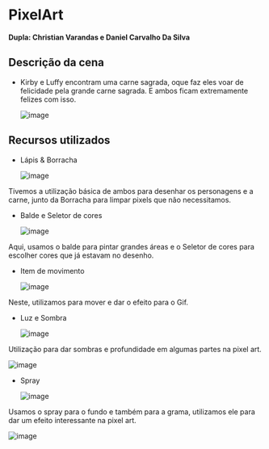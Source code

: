 # PixelArt
****Dupla: Christian Varandas e Daniel Carvalho Da Silva****

## Descrição da cena
- Kirby e Luffy encontram uma carne sagrada, oque faz eles voar de felicidade pela grande carne sagrada. E ambos ficam extremamente felizes com isso.

   ![image](https://github.com/DanielCarvalhoS/PixelArt/assets/162492997/eb341bd1-17f9-4ec5-b947-2ee8298f525b)


## Recursos utilizados
- Lápis & Borracha

  ![image](https://github.com/DanielCarvalhoS/PixelArt/assets/162492997/a082c722-ebf4-4d61-a71e-b0483ba16009)

Tivemos a utilização básica de ambos para desenhar os personagens e a carne, junto da Borracha para limpar pixels que não necessitamos.

- Balde e Seletor de cores

   ![image](https://github.com/DanielCarvalhoS/PixelArt/assets/162492997/7e3466ee-d47c-48c3-ba83-b600d823eaf1)

Aqui, usamos o balde para pintar grandes áreas e o Seletor de cores para escolher cores que já estavam no desenho.

- Item de movimento

   ![image](https://github.com/DanielCarvalhoS/PixelArt/assets/162492997/bc17ab85-f203-4502-a939-01e7f15052df)

Neste, utilizamos para mover e dar o efeito para o Gif.

- Luz e Sombra

  ![image](https://github.com/DanielCarvalhoS/PixelArt/assets/162492997/5659839d-4351-4913-8426-9003711b7997)

Utilização para dar sombras e profundidade em algumas partes na pixel art.

![image](https://github.com/DanielCarvalhoS/PixelArt/assets/162492997/3d2db24f-0526-404f-b6d5-41c8d15f20b3)


- Spray

  ![image](https://github.com/DanielCarvalhoS/PixelArt/assets/162492997/5e3a91d6-3440-43ca-806f-f3278486cd73)

Usamos o spray para o fundo e também para a grama, utilizamos ele para dar um efeito interessante na pixel art.

![image](https://github.com/DanielCarvalhoS/PixelArt/assets/162492997/6ea9ce0c-b65a-406c-bc8f-ec7df5fd8f50)

